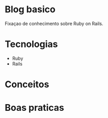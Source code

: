 # Blog basico
Fixaçao de conhecimento sobre Ruby on Rails.

# Tecnologias
- Ruby
- Rails


# Conceitos

# Boas praticas
